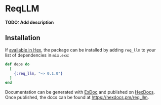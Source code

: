 # ReqLLM

**TODO: Add description**

## Installation

If [available in Hex](https://hex.pm/docs/publish), the package can be installed
by adding `req_llm` to your list of dependencies in `mix.exs`:

```elixir
def deps do
  [
    {:req_llm, "~> 0.1.0"}
  ]
end
```

Documentation can be generated with [ExDoc](https://github.com/elixir-lang/ex_doc)
and published on [HexDocs](https://hexdocs.pm). Once published, the docs can
be found at <https://hexdocs.pm/req_llm>.

